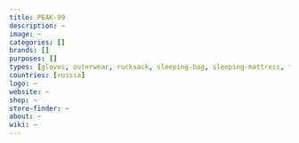 ```yaml
---
title: PEAK-99
description: ~
image: ~
categories: []
brands: []
purposes: []
types: [gloves, outerwear, rucksack, sleeping-bag, sleeping-mattress, tent]
countries: [russia]
logo: ~
website: ~
shop: ~
store-finder: ~
about: ~
wiki: ~
---
```

